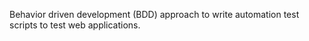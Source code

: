 Behavior driven development (BDD) approach to write automation test scripts to test web applications.
